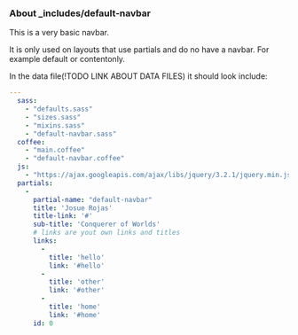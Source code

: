 ### About \_includes/default-navbar

This is a very basic navbar.

It is only used on layouts that use partials and do no have a navbar. For example default or contentonly.

In the data file(!TODO LINK ABOUT DATA FILES) it should look include:

```YAML
---
  sass:
    - "defaults.sass"
    - "sizes.sass"
    - "mixins.sass"
    - "default-navbar.sass"
  coffee:
    - "main.coffee"
    - "default-navbar.coffee"
  js:
    - "https://ajax.googleapis.com/ajax/libs/jquery/3.2.1/jquery.min.js"
  partials:
    -
      partial-name: "default-navbar"
      title: 'Josue Rojas'
      title-link: '#'
      sub-title: 'Conquerer of Worlds'
      # links are yout own links and titles
      links:
        -
          title: 'hello'
          link: '#hello'
        -
          title: 'other'
          link: '#other'
        -
          title: 'home'
          link: '#home'
      id: 0
```

